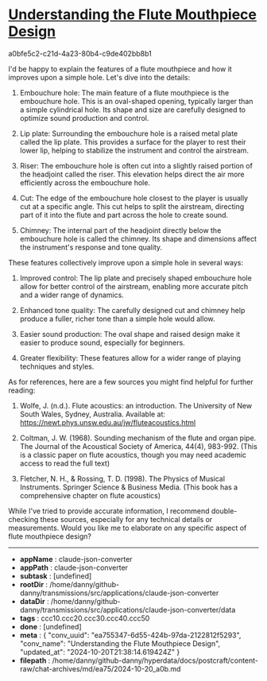 # [Understanding the Flute Mouthpiece Design](https://claude.ai/chat/ea755347-6d55-424b-97da-2122812f5293)

a0bfe5c2-c21d-4a23-80b4-c9de402bb8b1

 I'd be happy to explain the features of a flute mouthpiece and how it improves upon a simple hole. Let's dive into the details:

1. Embouchure hole:
   The main feature of a flute mouthpiece is the embouchure hole. This is an oval-shaped opening, typically larger than a simple cylindrical hole. Its shape and size are carefully designed to optimize sound production and control.

2. Lip plate:
   Surrounding the embouchure hole is a raised metal plate called the lip plate. This provides a surface for the player to rest their lower lip, helping to stabilize the instrument and control the airstream.

3. Riser:
   The embouchure hole is often cut into a slightly raised portion of the headjoint called the riser. This elevation helps direct the air more efficiently across the embouchure hole.

4. Cut:
   The edge of the embouchure hole closest to the player is usually cut at a specific angle. This cut helps to split the airstream, directing part of it into the flute and part across the hole to create sound.

5. Chimney:
   The internal part of the headjoint directly below the embouchure hole is called the chimney. Its shape and dimensions affect the instrument's response and tone quality.

These features collectively improve upon a simple hole in several ways:

1. Improved control: The lip plate and precisely shaped embouchure hole allow for better control of the airstream, enabling more accurate pitch and a wider range of dynamics.

2. Enhanced tone quality: The carefully designed cut and chimney help produce a fuller, richer tone than a simple hole would allow.

3. Easier sound production: The oval shape and raised design make it easier to produce sound, especially for beginners.

4. Greater flexibility: These features allow for a wider range of playing techniques and styles.

As for references, here are a few sources you might find helpful for further reading:

1. Wolfe, J. (n.d.). Flute acoustics: an introduction. The University of New South Wales, Sydney, Australia.
   Available at: https://newt.phys.unsw.edu.au/jw/fluteacoustics.html

2. Coltman, J. W. (1968). Sounding mechanism of the flute and organ pipe. The Journal of the Acoustical Society of America, 44(4), 983-992.
   (This is a classic paper on flute acoustics, though you may need academic access to read the full text)

3. Fletcher, N. H., & Rossing, T. D. (1998). The Physics of Musical Instruments. Springer Science & Business Media.
   (This book has a comprehensive chapter on flute acoustics)

While I've tried to provide accurate information, I recommend double-checking these sources, especially for any technical details or measurements. Would you like me to elaborate on any specific aspect of flute mouthpiece design?

---

* **appName** : claude-json-converter
* **appPath** : claude-json-converter
* **subtask** : [undefined]
* **rootDir** : /home/danny/github-danny/transmissions/src/applications/claude-json-converter
* **dataDir** : /home/danny/github-danny/transmissions/src/applications/claude-json-converter/data
* **tags** : ccc10.ccc20.ccc30.ccc40.ccc50
* **done** : [undefined]
* **meta** : {
  "conv_uuid": "ea755347-6d55-424b-97da-2122812f5293",
  "conv_name": "Understanding the Flute Mouthpiece Design",
  "updated_at": "2024-10-20T21:38:14.619424Z"
}
* **filepath** : /home/danny/github-danny/hyperdata/docs/postcraft/content-raw/chat-archives/md/ea75/2024-10-20_a0b.md